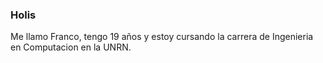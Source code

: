 ### Holis
Me llamo Franco, tengo 19 años y  estoy cursando la carrera de Ingenieria en Computacion en la UNRN.
